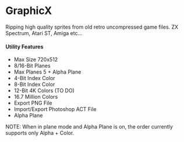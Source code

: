 # GraphicX
Ripping high quality sprites from old retro uncompressed game files.
ZX Spectrum, Atari ST, Amiga etc...

<h4>Utility Features</h4>
<ul>
  <li>Max Size 720x512</li>
  <li>8/16-Bit Planes</li>
  <li>Max Planes 5 + Alpha Plane</li>
  <li>4-Bit Index Color</li>
  <li>8-Bit Index Color</li>
  <li>12-Bit 4K Colors (TO DO)</li>
  <li>16.7 Million Colors</li>
  <li>Export PNG File</li>
  <li>Import/Export Photoshop ACT File</li>
  <li>Alpha Plane</li>
</ul
  
 NOTE: When in plane mode and Alpha Plane is on, the order currently supports only Alpha + Color.
